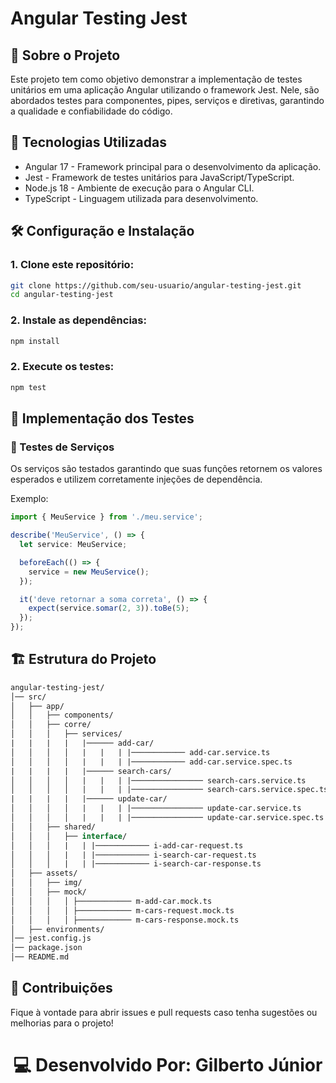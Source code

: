 # Angular Testing Jest

## 📌 Sobre o Projeto

Este projeto tem como objetivo demonstrar a implementação de testes unitários em uma aplicação Angular utilizando o framework Jest. Nele, são abordados testes para componentes, pipes, serviços e diretivas, garantindo a qualidade e confiabilidade do código.

## 🚀 Tecnologias Utilizadas
- Angular 17 - Framework principal para o desenvolvimento da aplicação.
- Jest - Framework de testes unitários para JavaScript/TypeScript.
- Node.js 18 - Ambiente de execução para o Angular CLI.
- TypeScript - Linguagem utilizada para desenvolvimento.



## 🛠️ Configuração e Instalação
### 1. Clone este repositório:
```sh
git clone https://github.com/seu-usuario/angular-testing-jest.git
cd angular-testing-jest
```

### 2. Instale as dependências:
```sh
npm install
```

### 2. Execute os testes:
```sh
npm test
```

## 🧪 Implementação dos Testes

### 🔹 Testes de Serviços

Os serviços são testados garantindo que suas funções retornem os valores esperados e utilizem corretamente injeções de dependência.

Exemplo:
```typescript
import { MeuService } from './meu.service';

describe('MeuService', () => {
  let service: MeuService;

  beforeEach(() => {
    service = new MeuService();
  });

  it('deve retornar a soma correta', () => {
    expect(service.somar(2, 3)).toBe(5);
  });
});

```

## 🏗️ Estrutura do Projeto

```graphql
angular-testing-jest/
│── src/
│   ├── app/
│   │   ├── components/
│   │   ├── corre/
│   │   │   ├── services/
|   |   |   |   |────── add-car/
│   │   │   │   |   |   | |──────────── add-car.service.ts
│   │   │   │   |   |   | |──────────── add-car.service.spec.ts
|   |   |   |   |────── search-cars/
│   │   │   │   |   |   | |──────────────── search-cars.service.ts
│   │   │   │   |   |   | |──────────────── search-cars.service.spec.ts
|   |   |   |   |────── update-car/
│   │   │   │   |   |   | |──────────────── update-car.service.ts
│   │   │   │   |   |   | |──────────────── update-car.service.spec.ts
│   │   ├── shared/
│   │   │   ├── interface/
│   │   │   |   | |──────────── i-add-car-request.ts
│   │   │   |   | |──────────── i-search-car-request.ts
│   │   │   |   | |──────────── i-search-car-response.ts
│   ├── assets/
│   │   ├── img/
│   │   ├── mock/
│   │   │   │ ├──────────── m-add-car.mock.ts
│   │   │   │ ├──────────── m-cars-request.mock.ts
│   │   │   │ ├──────────── m-cars-response.mock.ts
│   ├── environments/
│── jest.config.js
│── package.json
│── README.md

```

## 📌 Contribuições

Fique à vontade para abrir issues e pull requests caso tenha sugestões ou melhorias para o projeto!



<h1 align="center">💻 Desenvolvido Por: Gilberto Júnior</h1>

